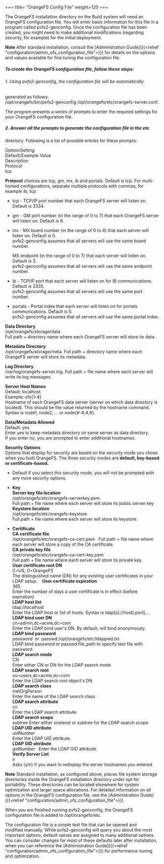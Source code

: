 +++
title= "OrangeFS Config File"
weight=120
+++

The OrangeFS installation directory on the Build system will need an OrangeFS configuration file. You will enter basic information for this file in a program called pvfs2-genconfig. Once the configuration file has been created, you might need to make additional modifications (regarding security, for example) for the initial deployment.
                         
**Note** After standard installation, consult the [Administration Guide]({{<relref "configuration/admin_ofs_configuration_file">}}) for details on the options and values available for fine tuning the configuration file.


##### To create the OrangeFS configuration file, follow these steps:

###### 1.  Using pvfs2-genconfig, the configuration file will be automatically

generated as follows:  
/opt/orangefs/bin/pvfs2-genconfig /opt/orangefs/etc/orangefs-server.conf. 

The program presents a series of prompts to enter the required settings for your OrangeFS configuration file.

##### 2.  Answer all the prompts to generate the configuration file in the etc
directory. Following is a list of possible entries for these prompts:

Option/Setting    
Default/Example Value  
Description   
Protocol  
tcp   

**Protocol** choices are tcp, gm, mx, ib and portals. Default is tcp. For multi-homed configurations, separate multiple protocols with commas, for example ib, tcp

- tcp - TCP/IP port number that each OrangeFS server will listen on. Default is 3334.  

- gm - GM port number (in the range of 0 to 7) that each OrangeFS server will listen on. Default is 6.  

- mx - MX board number (in the range of 0 to 4) that each server will listen on. Default is 0.  
	pvfs2-genconfig assumes that all servers will use the same board number.  

	MX endpoint (in the range of 0 to 7) that each server will listen on. Default is 3.  
	pvfs2-genconfig assumes that all servers will use the same endpoint number.  
- ib - 
	TCP/IP port that each server will listen on for IB communications. Default is 3335.  
	pvfs2-genconfig assumes that all servers will use the same port number.  

- portals - Portal index that each server will listen on for portals communications. Default is 5.  
pvfs2-genconfig assumes that all servers will use the same portal index.  

**Data Directory**  
	/opt/orangefs/storage/data   
	Full path + directory name where each OrangeFS server will store its
data.   

**Metadata Directory**  
	/opt/orangefs/storage/meta. 
	Full path + directory name where each OrangeFS server will store its
metadata.  

**Log Directory**.  
	/var/log/orangefs-server.log. 
	Full path + file name where each server will write its log messages.  

**Server Host Names**    
	Default: localhost   
	Example: ofs{1-4}   
	Hostname of each OrangeFS data server (server on which data directory is
located). This should be the value returned by the hostname command.
Syntax is node1, node2, ... or node{\#-\#,\#,\#}.  

**Data/Metadata Allowed**   
	Default: yes    
Enter yes to keep metadata directory on same server as data directory.  
If you enter no, you are prompted to enter additional hostnames.   

**Security Options**    
	Options that display for security are based on the security mode you
chose when you built OrangeFS. The three security modes are **default,
key-based or certificate-based.**    

 - Default
	If you select this security mode, you will not be prompted with any more
security options.  

 - **Key**  
	**Server key file location**   
	/opt/orangefs/etc/orangefs-serverkey.pem  
	Full path + file name where each server will store its public server
key   
	**Keystore location**   
	/opt/orangefs/etc/orangefs-keystore  
	Full path + file name where each server will store its keystore.

 - **Certificate**  
	**CA certificate file**  
	/opt/orangefs/etc/orangefs-ca-cert.pem  
	Full path + file name where each server will store a copy of the CA
certificate.  
	**CA private key file**  
	/opt/orangefs/etc/orangefs-ca-cert-key.pem  
	Full path + file name where each server will store its private key.  
	**User certificate root DN**  
	C=US, O=OrangeFS  
	The distinguished name (DN) for any existing user certificates in your LDAP setup.    
	**User certificate expiration**  
	365    
	Enter the number of days a user certificate is in effect (before
expiration)  
	**LDAP host list**  
	ldap://localhost  
	Enter the LDAP host or list of hosts. Syntax is ldap[s]://host[:port],...  
	**LDAP bind user DN**  
	cn=admin,dc=acme,dc=com    
	Enter the LDAP bind user's DN. By default, will bind anonymously.  
	**LDAP bind password**  
	*password*  *or*  passwd:/opt/orangefs/etc/ldappwd.txt  
	LDAP bind password or passwd:file\_path to specify text file with
password.  
	**LDAP search mode**  
	CN    
	Enter either CN or DN for the LDAP search mode   
	**LDAP search root**  
	ou=users,dc=acme,dc=com    
	Enter the LDAP search root object's DN      
	**LDAP search class**  
	inetOrgPerson    
	Enter the name of the LDAP search class  <br>
	**LDAP search attribute**  
	cn  
	Enter the LDAP search attribute.  
	**LDAP search scope**  
	subtree 
	Enter either onelevel or subtree for the LDAP search scope    
	**LDAP UID attribute**   
	*uidNumber*  
	Enter the LDAP UID attribute.  
	**LDAP GID attribute**   
	*gidNumber*   
	Enter the LDAP GID attribute.  
	**Verify Server List**    
	n  
	Asks (y/n) if you want to redisplay the server hostnames you entered.  

**Note** Standard installation, as configured above, places file
system storage directories inside the OrangeFS installation directory
under opt for portability. These directories can be located elsewhere
for system optimization and larger space allocations. For detailed
information on all options in the OrangeFS configuration file, see the
[Administration Guide]({{<relref "configuration/admin_ofs_configuration_file">}}).

When you are finished running pvfs2-genconfig, the OrangeFS
configuration file is added to /opt/orangefs/etc.

The configuration file is a simple text file that can be opened and
modified manually. While pvfs2-genconfig will query you about the most
important options, default values are assigned to many additional
options. You can consider changes for most of these defaults later after
installation, when you can reference the [Administration
Guide]({{<relref "configuration/admin_ofs_configuration_file">}}) for performance-tuning and
optimization.

 

 

 

 

 
